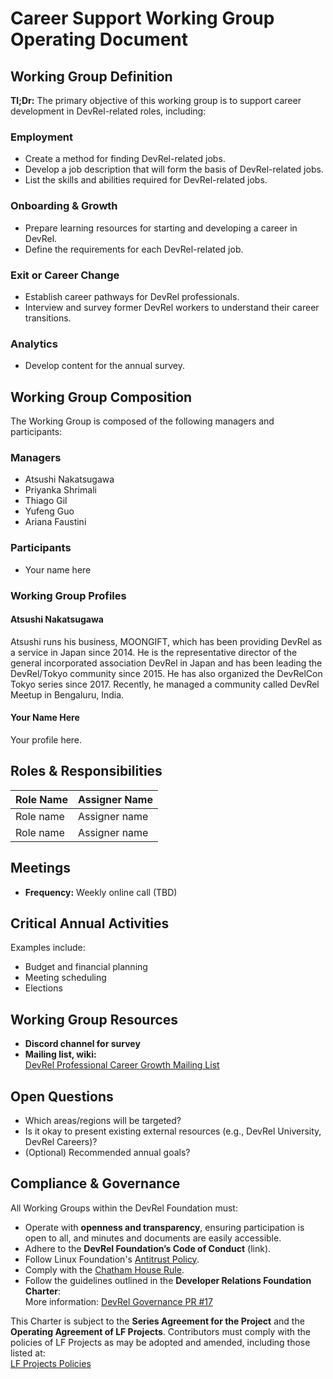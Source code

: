 # Career Support Working Group Operating Document

## Working Group Definition

**Tl;Dr:** The primary objective of this working group is to support career development in DevRel-related roles, including:

### Employment
- Create a method for finding DevRel-related jobs.
- Develop a job description that will form the basis of DevRel-related jobs.
- List the skills and abilities required for DevRel-related jobs.

### Onboarding & Growth
- Prepare learning resources for starting and developing a career in DevRel.
- Define the requirements for each DevRel-related job.

### Exit or Career Change
- Establish career pathways for DevRel professionals.
- Interview and survey former DevRel workers to understand their career transitions.

### Analytics
- Develop content for the annual survey.

## Working Group Composition

The Working Group is composed of the following managers and participants:

### Managers

- Atsushi Nakatsugawa  
- Priyanka Shrimali
- Thiago Gil
- Yufeng Guo
- Ariana Faustini

### Participants
- Your name here  

### Working Group Profiles
#### Atsushi Nakatsugawa  
Atsushi runs his business, MOONGIFT, which has been providing DevRel as a service in Japan since 2014. He is the representative director of the general incorporated association DevRel in Japan and has been leading the DevRel/Tokyo community since 2015. He has also organized the DevRelCon Tokyo series since 2017. Recently, he managed a community called DevRel Meetup in Bengaluru, India.

#### Your Name Here  
Your profile here.  

## Roles & Responsibilities

| **Role Name** | **Assigner Name** |
|--------------|------------------|
| Role name | Assigner name |
| Role name | Assigner name |

## Meetings

- **Frequency:** Weekly online call (TBD)

## Critical Annual Activities  
Examples include:  
- Budget and financial planning  
- Meeting scheduling  
- Elections  

## Working Group Resources  

- **Discord channel for survey**  
- **Mailing list, wiki:**  
  [DevRel Professional Career Growth Mailing List](https://lists.dev-rel.org/g/wg-professional-career-growth)  

## Open Questions  

- Which areas/regions will be targeted?  
- Is it okay to present existing external resources (e.g., DevRel University, DevRel Careers)?  
- (Optional) Recommended annual goals?  


## Compliance & Governance  

All Working Groups within the DevRel Foundation must:  

- Operate with **openness and transparency**, ensuring participation is open to all, and minutes and documents are easily accessible.  
- Adhere to the **DevRel Foundation’s Code of Conduct** (link).  
- Follow Linux Foundation's [Antitrust Policy](https://www.linuxfoundation.org/legal/antitrust-policy).  
- Comply with the [Chatham House Rule](https://www.chathamhouse.org/about-us/chatham-house-rule).  
- Follow the guidelines outlined in the **Developer Relations Foundation Charter**:  
  More information: [DevRel Governance PR #17](https://github.com/DevRel-Foundation/governance/pull/17/files#diff-a5e748f515fc060f9baf9feb8e2871c97cd5657858b78f583c6c025c7e49f176)  

This Charter is subject to the **Series Agreement for the Project** and the **Operating Agreement of LF Projects**. Contributors must comply with the policies of LF Projects as may be adopted and amended, including those listed at:  
[LF Projects Policies](https://lfprojects.org/policies/)  
